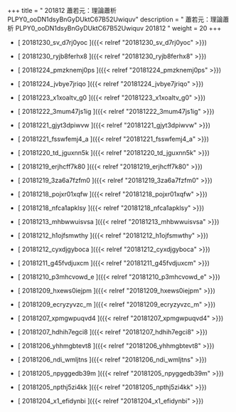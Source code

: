 +++
title = " 201812 蕭若元：理論蕭析 PLPY0_ooDN1dsyBnGyDUktC67B52Uwiquv"
description = "  蕭若元：理論蕭析 PLPY0_ooDN1dsyBnGyDUktC67B52Uwiquv 201812 "
weight = 20
+++



* [ 20181230_sv_d7rj0yoc ]({{< relref "20181230_sv_d7rj0yoc" >}})


* [ 20181230_ryjb8ferhx8 ]({{< relref "20181230_ryjb8ferhx8" >}})


* [ 20181224_pmzknemj0ps ]({{< relref "20181224_pmzknemj0ps" >}})


* [ 20181224_jvbye7jriqo ]({{< relref "20181224_jvbye7jriqo" >}})


* [ 20181223_x1xoaltv_g0 ]({{< relref "20181223_x1xoaltv_g0" >}})


* [ 20181222_3mum47js1ig ]({{< relref "20181222_3mum47js1ig" >}})


* [ 20181221_gjyt3dpiwvw ]({{< relref "20181221_gjyt3dpiwvw" >}})


* [ 20181221_fsswfemj4_a ]({{< relref "20181221_fsswfemj4_a" >}})


* [ 20181220_td_jguxnn5k ]({{< relref "20181220_td_jguxnn5k" >}})


* [ 20181219_erjhcff7k80 ]({{< relref "20181219_erjhcff7k80" >}})


* [ 20181219_3za6a7fzfm0 ]({{< relref "20181219_3za6a7fzfm0" >}})


* [ 20181218_pojxr01xqfw ]({{< relref "20181218_pojxr01xqfw" >}})


* [ 20181218_nfca1apklsy ]({{< relref "20181218_nfca1apklsy" >}})


* [ 20181213_mhbwwuisvsa ]({{< relref "20181213_mhbwwuisvsa" >}})


* [ 20181212_h1ojfsmwthy ]({{< relref "20181212_h1ojfsmwthy" >}})


* [ 20181212_cyxdjgyboca ]({{< relref "20181212_cyxdjgyboca" >}})


* [ 20181211_g45fvdjuxcm ]({{< relref "20181211_g45fvdjuxcm" >}})


* [ 20181210_p3mhcvowd_e ]({{< relref "20181210_p3mhcvowd_e" >}})


* [ 20181209_hxews0iejpm ]({{< relref "20181209_hxews0iejpm" >}})


* [ 20181209_ecryzyvzc_m ]({{< relref "20181209_ecryzyvzc_m" >}})


* [ 20181207_xpmgwpuqvd4 ]({{< relref "20181207_xpmgwpuqvd4" >}})


* [ 20181207_hdhih7egci8 ]({{< relref "20181207_hdhih7egci8" >}})


* [ 20181206_yhhmgbtevt8 ]({{< relref "20181206_yhhmgbtevt8" >}})


* [ 20181206_ndi_wmljtns ]({{< relref "20181206_ndi_wmljtns" >}})


* [ 20181205_npyggedb39m ]({{< relref "20181205_npyggedb39m" >}})


* [ 20181205_npthj5zi4kk ]({{< relref "20181205_npthj5zi4kk" >}})


* [ 20181204_x1_efidynbi ]({{< relref "20181204_x1_efidynbi" >}})

